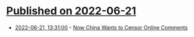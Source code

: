 # [Published on 2022-06-21](index.md)

* [2022-06-21, 13:31:00](https://soylentnews.org/article.pl?sid=22/06/20/1526233&from=rss) - [Now China Wants to Censor Online Comments](https://soylentnews.org/article.pl?sid=22/06/20/1526233&from=rss)
